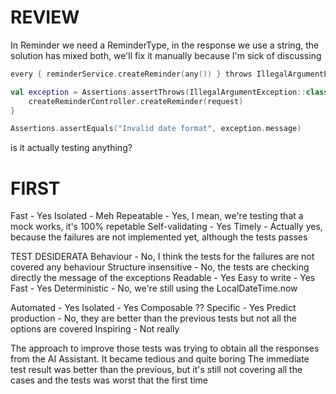 REVIEW
======

In Reminder we need a ReminderType, in the response we use a string,
the solution has mixed both, we'll fix it manually because I'm sick of discussing

```kotlin
every { reminderService.createReminder(any()) } throws IllegalArgumentException("Invalid date format")

val exception = Assertions.assertThrows(IllegalArgumentException::class.java) {
    createReminderController.createReminder(request)
}

Assertions.assertEquals("Invalid date format", exception.message)
```
is it actually testing anything?

FIRST
====

Fast - Yes
Isolated - Meh 
Repeatable - Yes, I mean, we're testing that a mock works, it's 100% repetable
Self-validating - Yes
Timely - Actually yes, because the failures are not implemented yet, although the tests passes

TEST DESIDERATA
Behaviour - No, I think the tests for the failures are not covered any behaviour
Structure insensitive - No, the tests are checking directly the message of the exceptions
Readable - Yes
Easy to write - Yes
Fast - Yes
Deterministic - No, we're still using the LocalDateTime.now


Automated - Yes
Isolated - Yes
Composable ??
Specific - Yes
Predict production - No, they are better than the previous tests but not all the options are covered
Inspiring - Not really

The approach to improve those tests was trying to obtain all the responses from the AI Assistant.
It became tedious and quite boring
The immediate test result was better than the previous, but it's still not covering all the cases and
the tests was worst that the first time